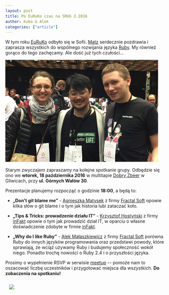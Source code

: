 ```yaml
---
layout: post
title: Po EuRuKo czas na SRUG 3.2016
author: Kuba & Alek
categories: ["article"]
---
```


W tym roku [EuRuKo](http://euruko2016.org/) odbyło się w Sofii.
[Matz](https://twitter.com/yukihiro_matz) serdecznie pozdrawia i zaprasza wszystkich do wspólnego rozwijania języka [Ruby](https://www.ruby-lang.org/en/community/ruby-core/). My również gorąco do tego zachęcamy. Ale dość już tych czułości…

<div class='text-center img-container'>
  <img src='/assets/matz-6.jpg' class='img-thumbnail'>
</div>

Starym zwyczajem zapraszamy na kolejne spotkanie grupy. Odbędzie się ono we **wtorek, 18&nbsp;października&nbsp;2016** w multitapie [Dobry
Zbeer](https://www.facebook.com/DobryZbeer/) w Gliwicach, przy **ul.&nbsp;Górnych&nbsp;Wałów&nbsp;30**.

Prezentacje planujemy rozpocząć o godzinie **18:00**, a będą to:

- **„Don't git blame me”** - [Agnieszka Matysek](https://womanonrails.com/) z firmy [Fractal Soft](https://fractalsoft.org/pl) opowie kilka słów o&nbsp;git blame i&nbsp;o&nbsp;tym jak historia lubi zataczać koło.

- **„Tips & Tricks: prowadzenie działu IT”** - [Krzysztof Hostyński](http://www.goldenline.pl/krzysztof-hostynski/) z firmy [inFakt](https://www.infakt.pl/) opowie o tym jak prowadzić dział IT, w oparciu o własne doświadczenie zdobyte w firmie [inFakt](https://www.infakt.pl/).

- **„Why do I like Ruby”** - [Alek Małaszkiewicz](https://torrocus.com/) z firmy [Fractal Soft](https://fractalsoft.org/) porówna Ruby do innych języków programowania oraz przedstawi powody, które sprawiają, że wciąż używamy Ruby i budujemy społeczność wokół niego. Ponadto trochę nowości o Ruby 2.4 i o przyszłości języka.

Prosimy o wypełnienie RSVP w serwisie
[meetup](https://www.meetup.com/srugpl/events/234665617/) -- pomoże nam
to oszacować liczbę uczestników i przygotować miejsca dla wszystkich.
**Do zobaczenia na spotkaniu!**

<a href="https://maps.google.com/maps?hl=pl&geocode=&q=Gornych+Walow+30+Gliwice&ll=50.291779,18.672595&z=14" class="text-center" style="display: block; width: 100%; padding: 0.75rem;">
    <img src="https://maps.google.com/maps/api/staticmap?center=50.291779,18.672595&zoom=14&markers=color:red|label:A|50.2933503,18.6621612&size=680x400&sensor=false&scale=2" class="img-thumbnail">
</a>
